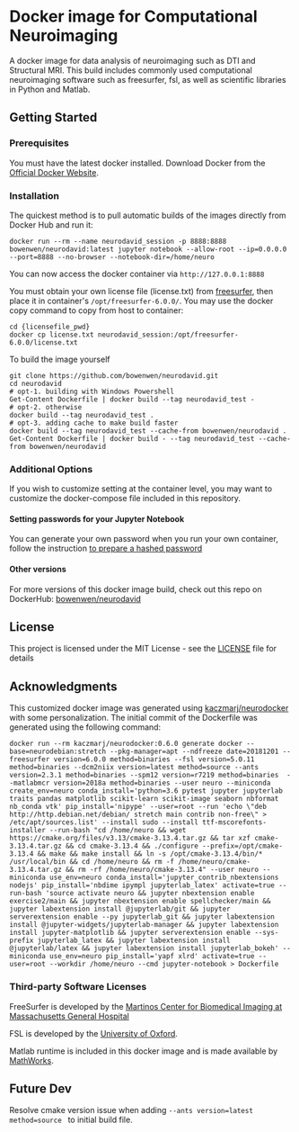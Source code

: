 # Docker image for Computational Neuroimaging

A docker image for data analysis of neuroimaging such as DTI and Structural MRI. This build includes commonly used computational neuroimaging software such as freesurfer, fsl, as well as scientific libraries in Python and Matlab.

## Getting Started

### Prerequisites

You must have the latest docker installed. Download Docker from the [Official Docker Website](https://www.docker.com/products/docker-desktop).

### Installation 

The quickest method is to pull automatic builds of the images directly from Docker Hub and run it: 

```
docker run --rm --name neurodavid_session -p 8888:8888 bowenwen/neurodavid:latest jupyter notebook --allow-root --ip=0.0.0.0 --port=8888 --no-browser --notebook-dir=/home/neuro
```

You can now access the docker container via `http://127.0.0.1:8888`

You must obtain your own license file (license.txt) from [freesurfer](https://surfer.nmr.mgh.harvard.edu/fswiki/License), then place it in container's `/opt/freesurfer-6.0.0/`. You may use the docker copy command to copy from host to container:

```
cd {licensefile_pwd}
docker cp license.txt neurodavid_session:/opt/freesurfer-6.0.0/license.txt
```

To build the image yourself

```
git clone https://github.com/bowenwen/neurodavid.git
cd neurodavid
# opt-1. building with Windows Powershell
Get-Content Dockerfile | docker build --tag neurodavid_test -
# opt-2. otherwise
docker build --tag neurodavid_test .
# opt-3. adding cache to make build faster
docker build --tag neurodavid_test --cache-from bowenwen/neurodavid .
Get-Content Dockerfile | docker build - --tag neurodavid_test --cache-from bowenwen/neurodavid
```

### Additional Options

If you wish to customize setting at the container level, you may want to customize the docker-compose file included in this repository.

#### Setting passwords for your Jupyter Notebook

You can generate your own password when you run your own container, follow the instruction [to prepare a hashed password](https://jupyter-notebook.readthedocs.io/en/stable/public_server.html#preparing-a-hashed-password)

#### Other versions

For more versions of this docker image build, check out this repo on DockerHub: [bowenwen/neurodavid](https://hub.docker.com/r/bowenwen/neurodavid)

## License

This project is licensed under the MIT License - see the [LICENSE](LICENSE) file for details

## Acknowledgments

This customized docker image was generated using [kaczmarj/neurodocker](https://github.com/kaczmarj/neurodocker/tree/master/examples) with some personalization. The initial commit of the Dockerfile was generated using the following command:
```
docker run --rm kaczmarj/neurodocker:0.6.0 generate docker --base=neurodebian:stretch --pkg-manager=apt --ndfreeze date=20181201 --freesurfer version=6.0.0 method=binaries --fsl version=5.0.11 method=binaries --dcm2niix version=latest method=source --ants version=2.3.1 method=binaries --spm12 version=r7219 method=binaries  --matlabmcr version=2018a method=binaries --user neuro --miniconda create_env=neuro conda_install='python=3.6 pytest jupyter jupyterlab traits pandas matplotlib scikit-learn scikit-image seaborn nbformat nb_conda vtk' pip_install='nipype' --user=root --run 'echo \"deb http://http.debian.net/debian/ stretch main contrib non-free\" > /etc/apt/sources.list' --install sudo --install ttf-mscorefonts-installer --run-bash "cd /home/neuro && wget https://cmake.org/files/v3.13/cmake-3.13.4.tar.gz && tar xzf cmake-3.13.4.tar.gz && cd cmake-3.13.4 && ./configure --prefix=/opt/cmake-3.13.4 && make && make install && ln -s /opt/cmake-3.13.4/bin/* /usr/local/bin && cd /home/neuro && rm -f /home/neuro/cmake-3.13.4.tar.gz && rm -rf /home/neuro/cmake-3.13.4" --user neuro --miniconda use_env=neuro conda_install='jupyter_contrib_nbextensions nodejs' pip_install='nbdime ipympl jupyterlab_latex' activate=true --run-bash 'source activate neuro && jupyter nbextension enable exercise2/main && jupyter nbextension enable spellchecker/main && jupyter labextension install @jupyterlab/git && jupyter serverextension enable --py jupyterlab_git && jupyter labextension install @jupyter-widgets/jupyterlab-manager && jupyter labextension install jupyter-matplotlib && jupyter serverextension enable --sys-prefix jupyterlab_latex && jupyter labextension install @jupyterlab/latex && jupyter labextension install jupyterlab_bokeh' --miniconda use_env=neuro pip_install='yapf xlrd' activate=true --user=root --workdir /home/neuro --cmd jupyter-notebook > Dockerfile
```

### Third-party Software Licenses

FreeSurfer is developed by the [Martinos Center for Biomedical Imaging at Massachusetts General Hospital](https://surfer.nmr.mgh.harvard.edu/fswiki/FreeSurferSoftwareLicense) 

FSL is developed by the [University of Oxford](https://fsl.fmrib.ox.ac.uk/fsl/fslwiki/Licence).

Matlab runtime is included in this docker image and is made available by [MathWorks](https://www.mathworks.com/products/compiler/matlab-runtime.html).

## Future Dev

Resolve cmake version issue when adding `--ants version=latest method=source ` to initial build file.
